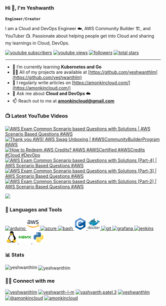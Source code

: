 ### Hi 👋, I'm Yeshwanth

**`Engineer/Creator`**

I am a Cloud and DevOps Engineer ☁️, AWS Community Builder 🏗️, and YouTuber 📺. Passionate about helping people get into Cloud and sharing my learnings in Cloud, DevOps.

   <p align="left">
      <a href="https://www.youtube.com/c/amonkincloud?sub_confirmation=1">
         <img alt="youtube subscribers" title="Subscribe to my YouTube channel" src="https://custom-icon-badges.demolab.com/youtube/channel/subscribers/UCwhERUcuzUCwr8x8mQ8zrcw?color=%23E05D44&label=SUBSCRIBE&logo=video&logoColor=white&style=for-the-badge&labelColor=CE4630"/></a> 
      <a href="https://www.youtube.com/c/amonkincloud">
         <img alt="youtube views" title="YouTube views" src="https://custom-icon-badges.demolab.com/youtube/channel/views/UCwhERUcuzUCwr8x8mQ8zrcw?color=%23E1AD0E&logo=eye&logoColor=white&style=for-the-badge&labelColor=C79600"/></a> 
      <a href="https://github.com/yeshwanthlm?tab=followers">
         <img alt="followers" title="Follow me on Github" src="https://custom-icon-badges.demolab.com/github/followers/yeshwanthlm?color=236ad3&labelColor=1155ba&style=for-the-badge&logo=person-add&label=Follow&logoColor=white"/></a>
      <a href="https://github.com/yeshwanthlm?tab=repositories&sort=stargazers">
         <img alt="total stars" title="Total stars on GitHub" src="https://custom-icon-badges.demolab.com/github/stars/yeshwanthlm?color=55960c&style=for-the-badge&labelColor=488207&logo=star"/></a>
   </p>

---

- 🌱 I’m currently learning **Kubernetes and Go**
- 👨‍💻 All of my projects are available at [https://github.com/yeshwanthlm](https://github.com/yeshwanthlm)
- 📝 I regularly write articles on [https://amonkincloud.com/](https://amonkincloud.com/)
- 💬 Ask me about **Cloud and DevOps ☁️**
- 📫 Reach out to me at **amonkincloud@gmail.com**


### 📺 Latest YouTube Videos

<!-- BEGIN YOUTUBE-CARDS -->
[![AWS Exam Common Scenario based Questions with Solutions | AWS Scenario Based Questions #AWS](https://ytcards.demolab.com/?id=U_Xa73baDuI&title=AWS+Exam+Common+Scenario+based+Questions+with+Solutions+%7C+AWS+Scenario+Based+Questions+%23AWS&lang=en&timestamp=1691152224&background_color=%230d1117&title_color=%23ffffff&stats_color=%23dedede&width=250&border_radius=5 "AWS Exam Common Scenario based Questions with Solutions | AWS Scenario Based Questions #AWS")](https://www.youtube.com/watch?v=U_Xa73baDuI)
[![Thank you AWS! AWS Swag Unboxing | #AWSCommunityBuilderProgram #AWS](https://ytcards.demolab.com/?id=kRh38YC8e08&title=Thank+you+AWS%21+AWS+Swag+Unboxing+%7C+%23AWSCommunityBuilderProgram+%23AWS&lang=en&timestamp=1690893020&background_color=%230d1117&title_color=%23ffffff&stats_color=%23dedede&width=250&border_radius=5 "Thank you AWS! AWS Swag Unboxing | #AWSCommunityBuilderProgram #AWS")](https://www.youtube.com/watch?v=kRh38YC8e08)
[![How to Redeem AWS Credits? #AWS #AWSCertified #AWSCredits #Cloud #DevOps](https://ytcards.demolab.com/?id=SYQakAS8RKk&title=How+to+Redeem+AWS+Credits%3F+%23AWS+%23AWSCertified+%23AWSCredits+%23Cloud+%23DevOps&lang=en&timestamp=1690547412&background_color=%230d1117&title_color=%23ffffff&stats_color=%23dedede&width=250&border_radius=5 "How to Redeem AWS Credits? #AWS #AWSCertified #AWSCredits #Cloud #DevOps")](https://www.youtube.com/watch?v=SYQakAS8RKk)
[![AWS Exam Common Scenario based Questions with Solutions [Part-4] | AWS Scenario Based Questions #AWS](https://ytcards.demolab.com/?id=uBvTRdtWDJ8&title=AWS+Exam+Common+Scenario+based+Questions+with+Solutions+%5BPart-4%5D+%7C+AWS+Scenario+Based+Questions+%23AWS&lang=en&timestamp=1690288208&background_color=%230d1117&title_color=%23ffffff&stats_color=%23dedede&width=250&border_radius=5 "AWS Exam Common Scenario based Questions with Solutions [Part-4] | AWS Scenario Based Questions #AWS")](https://www.youtube.com/watch?v=uBvTRdtWDJ8)
[![AWS Exam Common Scenario based Questions with Solutions [Part-3] | AWS Scenario Based Questions #AWS](https://ytcards.demolab.com/?id=p8RCpHBnLNk&title=AWS+Exam+Common+Scenario+based+Questions+with+Solutions+%5BPart-3%5D+%7C+AWS+Scenario+Based+Questions+%23AWS&lang=en&timestamp=1689942610&background_color=%230d1117&title_color=%23ffffff&stats_color=%23dedede&width=250&border_radius=5 "AWS Exam Common Scenario based Questions with Solutions [Part-3] | AWS Scenario Based Questions #AWS")](https://www.youtube.com/watch?v=p8RCpHBnLNk)
[![AWS Exam Common Scenario based Questions with Solutions [Part-2] | AWS Scenario Based Questions #AWS](https://ytcards.demolab.com/?id=fRPs7gpa6PE&title=AWS+Exam+Common+Scenario+based+Questions+with+Solutions+%5BPart-2%5D+%7C+AWS+Scenario+Based+Questions+%23AWS&lang=en&timestamp=1689683408&background_color=%230d1117&title_color=%23ffffff&stats_color=%23dedede&width=250&border_radius=5 "AWS Exam Common Scenario based Questions with Solutions [Part-2] | AWS Scenario Based Questions #AWS")](https://www.youtube.com/watch?v=fRPs7gpa6PE)
<!-- END YOUTUBE-CARDS -->

[<img src="https://custom-icon-badges.demolab.com/badge/-Subscribe%20For%20More-red?style=for-the-badge&logo=video&logoColor=white"/>](https://www.youtube.com/c/amonkincloud?sub_confirmation=1)

### 🧰 Languages and Tools

<p align="left"> <a href="https://www.arduino.cc/" target="_blank" rel="noreferrer"> <img src="https://cdn.worldvectorlogo.com/logos/arduino-1.svg" alt="arduino" width="40" height="40"/> </a> <a href="https://aws.amazon.com" target="_blank" rel="noreferrer"> <img src="https://raw.githubusercontent.com/devicons/devicon/master/icons/amazonwebservices/amazonwebservices-original-wordmark.svg" alt="aws" width="40" height="40"/> </a> <a href="https://azure.microsoft.com/en-in/" target="_blank" rel="noreferrer"> <img src="https://www.vectorlogo.zone/logos/microsoft_azure/microsoft_azure-icon.svg" alt="azure" width="40" height="40"/> </a> <a href="https://www.gnu.org/software/bash/" target="_blank" rel="noreferrer"> <img src="https://www.vectorlogo.zone/logos/gnu_bash/gnu_bash-icon.svg" alt="bash" width="40" height="40"/> </a> <a href="https://www.cprogramming.com/" target="_blank" rel="noreferrer"> <img src="https://raw.githubusercontent.com/devicons/devicon/master/icons/c/c-original.svg" alt="c" width="40" height="40"/> </a> <a href="https://www.docker.com/" target="_blank" rel="noreferrer"> <img src="https://raw.githubusercontent.com/devicons/devicon/master/icons/docker/docker-original-wordmark.svg" alt="docker" width="40" height="40"/> </a> <a href="https://git-scm.com/" target="_blank" rel="noreferrer"> <img src="https://www.vectorlogo.zone/logos/git-scm/git-scm-icon.svg" alt="git" width="40" height="40"/> </a> <a href="https://grafana.com" target="_blank" rel="noreferrer"> <img src="https://www.vectorlogo.zone/logos/grafana/grafana-icon.svg" alt="grafana" width="40" height="40"/> </a> <a href="https://www.jenkins.io" target="_blank" rel="noreferrer"> <img src="https://www.vectorlogo.zone/logos/jenkins/jenkins-icon.svg" alt="jenkins" width="40" height="40"/> </a> <a href="https://www.linux.org/" target="_blank" rel="noreferrer"> <img src="https://raw.githubusercontent.com/devicons/devicon/master/icons/linux/linux-original.svg" alt="linux" width="40" height="40"/> </a> <a href="https://www.nginx.com" target="_blank" rel="noreferrer"> <img src="https://raw.githubusercontent.com/devicons/devicon/master/icons/nginx/nginx-original.svg" alt="nginx" width="40" height="40"/> </a> <a href="https://www.python.org" target="_blank" rel="noreferrer"> <img src="https://raw.githubusercontent.com/devicons/devicon/master/icons/python/python-original.svg" alt="python" width="40" height="40"/> </a> </p>

### 📊 Stats
<p><img align="left" src="https://github-readme-stats.vercel.app/api/top-langs?username=yeshwanthlm&show_icons=true&locale=en&layout=compact" alt="yeshwanthlm" /></p>

<p>&nbsp;<img align="center" src="https://github-readme-stats.vercel.app/api?username=yeshwanthlm&show_icons=true&locale=en" alt="yeshwanthlm" /></p>

### 🏄‍♂️ Connect with me
   <p align="left">
   <a href="https://dev.to/yeshwanthlm" target="blank"><img align="center" src="https://raw.githubusercontent.com/rahuldkjain/github-profile-readme-generator/master/src/images/icons/Social/devto.svg" alt="yeshwanthlm" height="30" width="40" /></a>
   <a href="https://linkedin.com/in/yeshwanth-l-m" target="blank"><img align="center" src="https://raw.githubusercontent.com/rahuldkjain/github-profile-readme-generator/master/src/images/icons/Social/linked-in-alt.svg" alt="yeshwanth-l-m" height="30" width="40" /></a>
   <a href="https://fb.com/yashvanth.patel.3" target="blank"><img align="center" src="https://raw.githubusercontent.com/rahuldkjain/github-profile-readme-generator/master/src/images/icons/Social/facebook.svg" alt="yashvanth.patel.3" height="30" width="40" /></a>
   <a href="https://instagram.com/yeshwanthlm" target="blank"><img align="center" src="https://raw.githubusercontent.com/rahuldkjain/github-profile-readme-generator/master/src/images/icons/Social/instagram.svg" alt="yeshwanthlm" height="30" width="40" /></a>
   <a href="https://hashnode.com/@amonkincloud" target="blank"><img align="center" src="https://raw.githubusercontent.com/rahuldkjain/github-profile-readme-generator/master/src/images/icons/Social/hashnode.svg" alt="@amonkincloud" height="30" width="40" /></a>
   <a href="https://www.youtube.com/c/amonkincloud" target="blank"><img align="center" src="https://raw.githubusercontent.com/rahuldkjain/github-profile-readme-generator/master/src/images/icons/Social/youtube.svg" alt="amonkincloud" height="30" width="40" /></a>
   </p>
